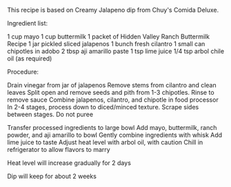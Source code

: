 This recipe is based on Creamy Jalapeno dip from Chuy's Comida Deluxe.

Ingredient list:

1 cup mayo
1 cup buttermilk
1 packet of Hidden Valley Ranch Buttermilk Recipe
1 jar pickled sliced jalapenos
1 bunch fresh cilantro
1 small can chipotles in adobo
2 tbsp aji amarillo paste
1 tsp lime juice
1/4 tsp arbol chile oil (as required)

Procedure:

Drain vinegar from jar of jalapenos
Remove stems from cilantro and clean leaves
Split open and remove seeds and pith from 1-3 chipotles. Rinse to remove sauce
Combine jalapenos, cilantro, and chipotle in food processor
In 2-4 stages, process down to diced/minced texture. Scrape sides between stages. Do not puree

Transfer processed ingredients to large bowl
Add mayo, buttermilk, ranch powder, and aji amarillo to bowl
Gently combine ingredients with whisk
Add lime juice to taste
Adjust heat level with arbol oil, with caution
Chill in refrigerator to allow flavors to marry

Heat level will increase gradually for 2 days

Dip will keep for about 2 weeks
